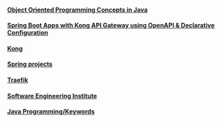 #### [Object Oriented Programming Concepts in Java](https://medium.com/swlh/object-oriented-programming-concepts-in-java-f339e56cdf74)

#### [Spring Boot Apps with Kong API Gateway using OpenAPI & Declarative Configuration](https://blog.codecentric.de/en/2020/11/spring-boot-kong/)

#### [Kong](https://github.com/Kong/kong)

#### [Spring projects](https://spring.io/projects/spring-boot)

#### [Traefik](https://traefik.io/traefik/)

#### [Software Engineering Institute](https://wiki.sei.cmu.edu/confluence/display/java/SEI+CERT+Oracle+Coding+Standard+for+Java)

#### [Java Programming/Keywords](https://en.wikibooks.org/wiki/Category:Book:Java_Programming/Keywords)
